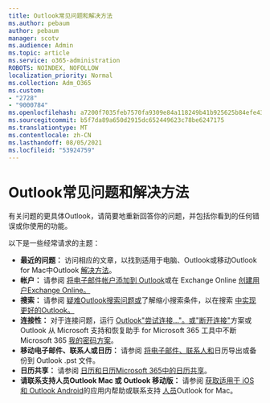 ```yaml
---
title: Outlook常见问题和解决方法
ms.author: pebaum
author: pebaum
manager: scotv
ms.audience: Admin
ms.topic: article
ms.service: o365-administration
ROBOTS: NOINDEX, NOFOLLOW
localization_priority: Normal
ms.collection: Adm_O365
ms.custom:
- "2728"
- "9000784"
ms.openlocfilehash: a7200f7035feb7570fa9309e84a118249b41b925625b84efe43e7c5f480daeca
ms.sourcegitcommit: b5f7da89a650d2915dc652449623c78be6247175
ms.translationtype: MT
ms.contentlocale: zh-CN
ms.lasthandoff: 08/05/2021
ms.locfileid: "53924759"
---
```

# <a name="outlook-common-issues-and-resolutions"></a>Outlook常见问题和解决方法

有关问题的更具体Outlook，请简要地重新回答你的问题，并包括你看到的任何错误或你使用的功能。

以下是一些经常请求的主题：

- **最近的问题：** 访问相应的文章，以找到适用于电脑、Outlook或移动Outlook for Mac中Outlook [](https://support.office.com/article/ecf61305-f84f-4e13-bb73-95a214ac1230)[解决方法](https://support.office.com/article/a264ef01-9c88-48fb-9285-7017e4f31f02)。 [](https://support.office.com/article/54afa5e3-db38-422a-9d94-3b55330ded8e)
- **帐户：** 请参阅 [将电子邮件帐户添加到 Outlook](https://support.office.com/article/6e27792a-9267-4aa4-8bb6-c84ef146101b)或在 Exchange Online [创建用户Exchange Online。](https://docs.microsoft.com/Exchange/recipients-in-exchange-online/create-user-mailboxes)
- **搜索：** 请参阅 [疑难Outlook搜索问题或](https://support.office.com/article/2556b11f-f4d8-46be-b0a7-de33a3f4f066)了解缩小搜索条件，以在搜索 [中实现更好的Outlook。](https://support.office.com/article/D824D1E9-A255-4C8A-8553-276FB895A8DA)
- **连接性：** 对于连接问题，运行 [Outlook"尝试连接..."。或"断开连接"](https://aka.ms/SaRA-OutlookDisconnect)方案或Outlook [](https://aka.ms/SaRA-OutlookPwdPrompt)从 Microsoft 支持和恢复助手 for Microsoft 365 工具中不断Microsoft 365 [我的密码方案](https://diagnostics.outlook.com/#/)。
- **移动电子邮件、联系人或日历：** 请参阅 [将电子邮件、联系人和](https://support.office.com/article/14252b52-3075-4e9b-be4e-ff9ef1068f91)日历导出或备份到 Outlook .pst 文件。
- **日历共享：** 请参阅 [日历和日历Microsoft 365](https://support.office.com/article/b576ecc3-0945-4d75-85f1-5efafb8a37b4)[中的日历共享](https://support.office.com/article/D93F72D3-2361-4E0D-8D6A-5C4939C17F39)。
- **请联系支持人员Outlook Mac 或 Outlook 移动版：** 请参阅 [获取适用于 iOS 和 Outlook Android](https://support.office.com/article/218a22d1-9fa5-4889-b689-de1c63493243)的应用内帮助或联系支持 [人员](https://support.office.com/article/d0410177-8e65-4487-93f7-206a3a3d71a8)Outlook for Mac。
